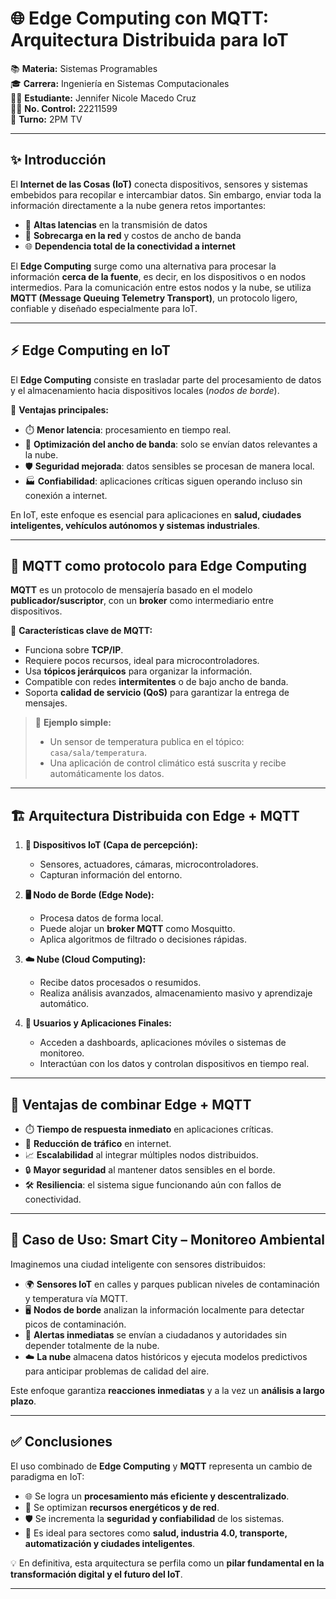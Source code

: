 # 🌐 Edge Computing con MQTT: Arquitectura Distribuida para IoT  

📚 **Materia:** Sistemas Programables  
🎓 **Carrera:** Ingeniería en Sistemas Computacionales  
👩‍🎓 **Estudiante:** Jennifer Nicole Macedo Cruz  
👩‍🎓 **No. Control:** 22211599  
📅 **Turno:** 2PM TV  

---

## ✨ Introducción  
El **Internet de las Cosas (IoT)** conecta dispositivos, sensores y sistemas embebidos para recopilar e intercambiar datos. Sin embargo, enviar toda la información directamente a la nube genera retos importantes:  

- 🚦 **Altas latencias** en la transmisión de datos  
- 📡 **Sobrecarga en la red** y costos de ancho de banda  
- 🌐 **Dependencia total de la conectividad a internet**  

El **Edge Computing** surge como una alternativa para procesar la información **cerca de la fuente**, es decir, en los dispositivos o en nodos intermedios. Para la comunicación entre estos nodos y la nube, se utiliza **MQTT (Message Queuing Telemetry Transport)**, un protocolo ligero, confiable y diseñado especialmente para IoT.  

---

## ⚡ Edge Computing en IoT  
El **Edge Computing** consiste en trasladar parte del procesamiento de datos y el almacenamiento hacia dispositivos locales (*nodos de borde*).  

🔹 **Ventajas principales:**  
- ⏱️ **Menor latencia**: procesamiento en tiempo real.  
- 📶 **Optimización del ancho de banda**: solo se envían datos relevantes a la nube.  
- 🛡️ **Seguridad mejorada**: datos sensibles se procesan de manera local.  
- 🏭 **Confiabilidad**: aplicaciones críticas siguen operando incluso sin conexión a internet.  

En IoT, este enfoque es esencial para aplicaciones en **salud, ciudades inteligentes, vehículos autónomos y sistemas industriales**.  

---

## 🔗 MQTT como protocolo para Edge Computing  
**MQTT** es un protocolo de mensajería basado en el modelo **publicador/suscriptor**, con un **broker** como intermediario entre dispositivos.  

📌 **Características clave de MQTT:**  
- Funciona sobre **TCP/IP**.  
- Requiere pocos recursos, ideal para microcontroladores.  
- Usa **tópicos jerárquicos** para organizar la información.  
- Compatible con redes **intermitentes** o de bajo ancho de banda.  
- Soporta **calidad de servicio (QoS)** para garantizar la entrega de mensajes.  

> 📝 **Ejemplo simple:**  
> - Un sensor de temperatura publica en el tópico: `casa/sala/temperatura`.  
> - Una aplicación de control climático está suscrita y recibe automáticamente los datos.  

---

## 🏗️ Arquitectura Distribuida con Edge + MQTT  

1. **📡 Dispositivos IoT (Capa de percepción):**  
   - Sensores, actuadores, cámaras, microcontroladores.  
   - Capturan información del entorno.  

2. **🖥️ Nodo de Borde (Edge Node):**  
   - Procesa datos de forma local.  
   - Puede alojar un **broker MQTT** como Mosquitto.  
   - Aplica algoritmos de filtrado o decisiones rápidas.  

3. **☁️ Nube (Cloud Computing):**  
   - Recibe datos procesados o resumidos.  
   - Realiza análisis avanzados, almacenamiento masivo y aprendizaje automático.  

4. **👥 Usuarios y Aplicaciones Finales:**  
   - Acceden a dashboards, aplicaciones móviles o sistemas de monitoreo.  
   - Interactúan con los datos y controlan dispositivos en tiempo real.  

---

## 🚀 Ventajas de combinar Edge + MQTT  
- ⏱️ **Tiempo de respuesta inmediato** en aplicaciones críticas.  
- 📡 **Reducción de tráfico** en internet.  
- 📈 **Escalabilidad** al integrar múltiples nodos distribuidos.  
- 🔒 **Mayor seguridad** al mantener datos sensibles en el borde.  
- 🛠️ **Resiliencia**: el sistema sigue funcionando aún con fallos de conectividad.  

---

## 🌆 Caso de Uso: Smart City – Monitoreo Ambiental  
Imaginemos una ciudad inteligente con sensores distribuidos:  

- 🌍 **Sensores IoT** en calles y parques publican niveles de contaminación y temperatura vía MQTT.  
- 🖥️ **Nodos de borde** analizan la información localmente para detectar picos de contaminación.  
- 📲 **Alertas inmediatas** se envían a ciudadanos y autoridades sin depender totalmente de la nube.  
- ☁️ **La nube** almacena datos históricos y ejecuta modelos predictivos para anticipar problemas de calidad del aire.  

Este enfoque garantiza **reacciones inmediatas** y a la vez un **análisis a largo plazo**.  

---

## ✅ Conclusiones  
El uso combinado de **Edge Computing** y **MQTT** representa un cambio de paradigma en IoT:  

- 🌐 Se logra un **procesamiento más eficiente y descentralizado**.  
- 🔋 Se optimizan **recursos energéticos y de red**.  
- 🛡️ Se incrementa la **seguridad y confiabilidad** de los sistemas.  
- 🚀 Es ideal para sectores como **salud, industria 4.0, transporte, automatización y ciudades inteligentes**.  

💡 En definitiva, esta arquitectura se perfila como un **pilar fundamental en la transformación digital y el futuro del IoT**.  

---
